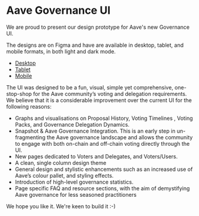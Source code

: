 # Aave Governance UI

We are proud to present our design prototype for Aave's new Governance UI.

The designs are on Figma and have are available in desktop, tablet, and mobile formats, in both light and dark mode.
  
-   [Desktop](https://www.figma.com/proto/H8sX0FQ58Vm1aRiqqmrjWK/Aave-Governance-UI-(v2)?node-id=683%3A28850&scaling=scale-down&page-id=6%3A5)
-   [Tablet](https://www.figma.com/proto/H8sX0FQ58Vm1aRiqqmrjWK/Aave-Governance-UI-(v2)?node-id=683%3A29913&scaling=scale-down&page-id=2%3A7)
-   [Mobile](https://www.figma.com/proto/H8sX0FQ58Vm1aRiqqmrjWK/Aave-Governance-UI-(v2)?node-id=737%3A56152&scaling=scale-down&page-id=0%3A1)

The UI was designed to be a fun, visual, simple yet comprehensive, one-stop-shop for the Aave community’s voting and delegation requirements. We believe that it is a considerable improvement over the current UI for the following reasons:

-   Graphs and visualisations on Proposal History, Voting Timelines , Voting Packs, and Governance Delegation Dynamics.
-   Snapshot & Aave Governance Integration. This is an early step in un-fragmenting the Aave governance landscape and allows the community to engage with both on-chain and off-chain voting directly through the UI.
-   New pages dedicated to Voters and Delegates, and Voters/Users.
-   A clean, single column design theme
-   General design and stylistic enhancements such as an increased use of Aave’s colour pallet, and styling effects.
-   Introduction of high-level governance statistics.
-   Page specific FAQ and resource sections, with the aim of demystifying Aave governance for less seasoned practitioners
 
We hope you like it. We're keen to build it :-)